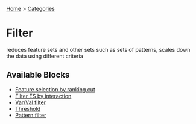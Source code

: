 
[Home](../../../index.html) > [Categories](../../index.html)
# Filter

 reduces feature sets and other sets such as sets of patterns, scales down the data using different criteria

## Available Blocks

* [Feature selection by ranking cut](feature_selection_by_ranking_cut.html)
* [Filter ES by interaction](filter_es_by_interaction.html)
* [Var/Val filter](var_val_filter.html)
* [Threshold](threshold.html)
* [Pattern filter](pattern_filter.html)

